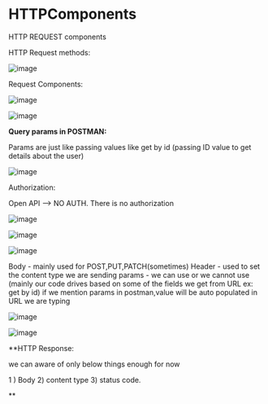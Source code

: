 # HTTPComponents

HTTP REQUEST components

HTTP Request methods:

![image](https://user-images.githubusercontent.com/80065996/148647674-3b668912-6796-4677-b239-1384ac9e327d.png)

Request Components:

![image](https://user-images.githubusercontent.com/80065996/148647664-f8018b62-cfc9-4f8f-ae74-e408bfc9ffec.png)


![image](https://user-images.githubusercontent.com/80065996/148647831-d3742dfc-cd04-4ef1-bfa5-6943c6691e7b.png)


**Query params in POSTMAN:**

Params are just like passing values like get by id (passing ID value to get details about the user)


![image](https://user-images.githubusercontent.com/80065996/148648266-8ed2dc49-059d-4f52-84a2-fd3e591d2498.png)

Authorization:

Open API --> NO AUTH. There is no authorization 

![image](https://user-images.githubusercontent.com/80065996/148648370-b7b435ea-8857-48e6-b987-9319fe49a5d0.png)

![image](https://user-images.githubusercontent.com/80065996/148648448-10c8effc-660e-4159-9a4c-d89368f51595.png)

![image](https://user-images.githubusercontent.com/80065996/148648570-3bfff55b-5579-4ea7-b563-c3feee321291.png)

Body - mainly used for POST,PUT,PATCH(sometimes)
Header - used to set the content type we are sending
params - we can use or we cannot use (mainly our code drives based on some of the fields we get from URL ex: get by id)
if we mention params in postman,value will be auto populated in URL we are typing

![image](https://user-images.githubusercontent.com/80065996/148648675-a9ef2ea5-ab0f-42fb-811d-d8bf09005a15.png)

![image](https://user-images.githubusercontent.com/80065996/148648904-50a4240d-ac19-4ecb-9892-f5948358ac76.png)

**HTTP Response:

we can aware of only below things enough for now

1 ) Body
2) content type
3)  status code.

**
